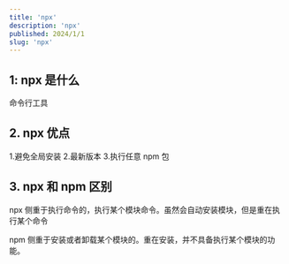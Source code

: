 ```yaml
---
title: 'npx'
description: 'npx'
published: 2024/1/1
slug: 'npx'
---
```


## 1: npx 是什么

命令行工具

## 2. npx 优点

1.避免全局安装 2.最新版本 3.执行任意 npm 包

## 3. npx 和 npm 区别

npx 侧重于执行命令的，执行某个模块命令。虽然会自动安装模块，但是重在执行某个命令

npm 侧重于安装或者卸载某个模块的。重在安装，并不具备执行某个模块的功能。
